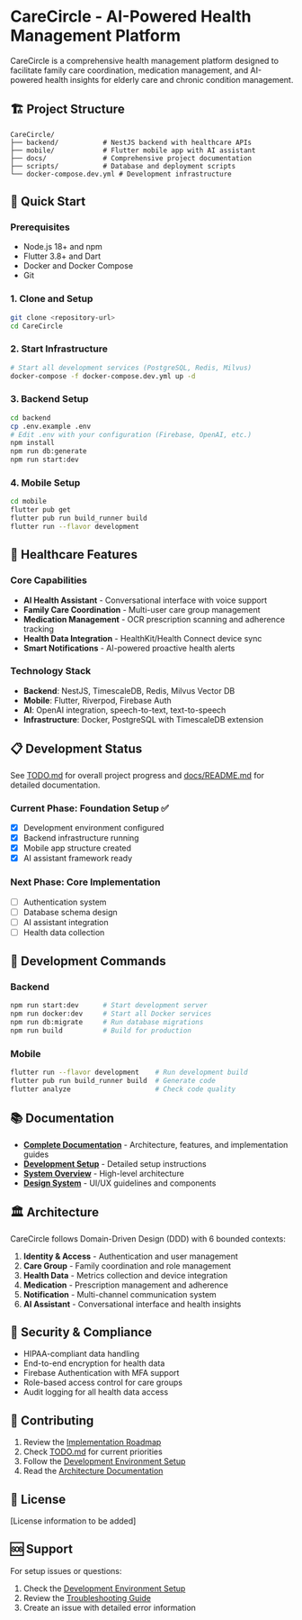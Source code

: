 # CareCircle - AI-Powered Health Management Platform

CareCircle is a comprehensive health management platform designed to facilitate family care coordination, medication management, and AI-powered health insights for elderly care and chronic condition management.

## 🏗️ Project Structure

```
CareCircle/
├── backend/           # NestJS backend with healthcare APIs
├── mobile/            # Flutter mobile app with AI assistant
├── docs/              # Comprehensive project documentation
├── scripts/           # Database and deployment scripts
└── docker-compose.dev.yml # Development infrastructure
```

## 🚀 Quick Start

### Prerequisites
- Node.js 18+ and npm
- Flutter 3.8+ and Dart
- Docker and Docker Compose
- Git

### 1. Clone and Setup
```bash
git clone <repository-url>
cd CareCircle
```

### 2. Start Infrastructure
```bash
# Start all development services (PostgreSQL, Redis, Milvus)
docker-compose -f docker-compose.dev.yml up -d
```

### 3. Backend Setup
```bash
cd backend
cp .env.example .env
# Edit .env with your configuration (Firebase, OpenAI, etc.)
npm install
npm run db:generate
npm run start:dev
```

### 4. Mobile Setup
```bash
cd mobile
flutter pub get
flutter pub run build_runner build
flutter run --flavor development
```

## 🏥 Healthcare Features

### Core Capabilities
- **AI Health Assistant** - Conversational interface with voice support
- **Family Care Coordination** - Multi-user care group management
- **Medication Management** - OCR prescription scanning and adherence tracking
- **Health Data Integration** - HealthKit/Health Connect device sync
- **Smart Notifications** - AI-powered proactive health alerts

### Technology Stack
- **Backend**: NestJS, TimescaleDB, Redis, Milvus Vector DB
- **Mobile**: Flutter, Riverpod, Firebase Auth
- **AI**: OpenAI integration, speech-to-text, text-to-speech
- **Infrastructure**: Docker, PostgreSQL with TimescaleDB extension

## 📋 Development Status

See [TODO.md](./TODO.md) for overall project progress and [docs/README.md](./docs/README.md) for detailed documentation.

### Current Phase: Foundation Setup ✅
- [x] Development environment configured
- [x] Backend infrastructure running
- [x] Mobile app structure created
- [x] AI assistant framework ready

### Next Phase: Core Implementation
- [ ] Authentication system
- [ ] Database schema design
- [ ] AI assistant integration
- [ ] Health data collection

## 🔧 Development Commands

### Backend
```bash
npm run start:dev      # Start development server
npm run docker:dev     # Start all Docker services
npm run db:migrate     # Run database migrations
npm run build          # Build for production
```

### Mobile
```bash
flutter run --flavor development    # Run development build
flutter pub run build_runner build  # Generate code
flutter analyze                     # Check code quality
```

## 📚 Documentation

- **[Complete Documentation](./docs/README.md)** - Architecture, features, and implementation guides
- **[Development Setup](./docs/setup/development-environment.md)** - Detailed setup instructions
- **[System Overview](./docs/architecture/system-overview.md)** - High-level architecture
- **[Design System](./docs/design/design-system.md)** - UI/UX guidelines and components

## 🏛️ Architecture

CareCircle follows Domain-Driven Design (DDD) with 6 bounded contexts:

1. **Identity & Access** - Authentication and user management
2. **Care Group** - Family coordination and role management
3. **Health Data** - Metrics collection and device integration
4. **Medication** - Prescription management and adherence
5. **Notification** - Multi-channel communication system
6. **AI Assistant** - Conversational interface and health insights

## 🔐 Security & Compliance

- HIPAA-compliant data handling
- End-to-end encryption for health data
- Firebase Authentication with MFA support
- Role-based access control for care groups
- Audit logging for all health data access

## 🤝 Contributing

1. Review the [Implementation Roadmap](./docs/planning/implementation-roadmap.md)
2. Check [TODO.md](./TODO.md) for current priorities
3. Follow the [Development Environment Setup](./docs/setup/development-environment.md)
4. Read the [Architecture Documentation](./docs/architecture/README.md)

## 📄 License

[License information to be added]

## 🆘 Support

For setup issues or questions:
1. Check the [Development Environment Setup](./docs/setup/development-environment.md)
2. Review the [Troubleshooting Guide](./docs/setup/development-environment.md#troubleshooting-common-issues)
3. Create an issue with detailed error information
